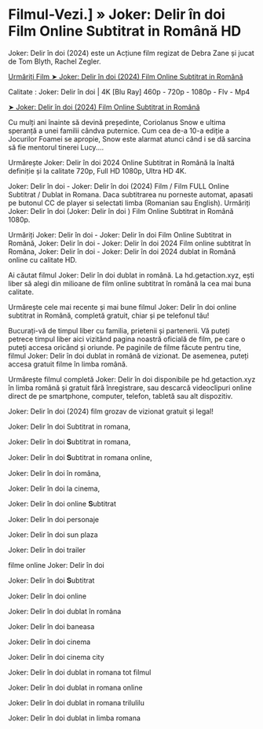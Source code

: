 # Filmul-Vezi.] » Joker: Delir în doi Film Online Subtitrat in Română HD 

Joker: Delir în doi (2024) este un Acțiune film regizat de Debra Zane și jucat de Tom Blyth, Rachel Zegler.

[Urmăriți Film ➤ Joker: Delir în doi (2024) Film Online Subtitrat in Română](https://bit.ly/40bqSmw)

Calitate : Joker: Delir în doi | 4K [Blu Ray] 460p - 720p - 1080p - Flv - Mp4

[➤ Joker: Delir în doi (2024) Film Online Subtitrat in Română](https://bit.ly/40bqSmw)

Cu mulți ani înainte să devină președinte, Coriolanus Snow e ultima speranță a unei familii cândva puternice. Cum cea de-a 10-a ediție a Jocurilor Foamei se apropie, Snow este alarmat atunci când i se dă sarcina să fie mentorul tinerei Lucy....

Urmărește Joker: Delir în doi 2024 Online Subtitrat in Română la înaltă definiție și la calitate 720p, Full HD 1080p, Ultra HD 4K.

Joker: Delir în doi - Joker: Delir în doi (2024) Film / Film FULL Online Subtitrat / Dublat in Romana. Daca subtitrarea nu porneste automat, apasati pe butonul CC de player si selectati limba (Romanian sau English). Urmăriți Joker: Delir în doi (Joker: Delir în doi ) Film Online Subtitrat in Română 1080p.

Urmăriți Joker: Delir în doi - Joker: Delir în doi Film Online Subtitrat in Română, Joker: Delir în doi - Joker: Delir în doi 2024 Film online subtitrat în Româna, Joker: Delir în doi - Joker: Delir în doi 2024 dublat in Română online cu calitate HD.

Ai căutat filmul Joker: Delir în doi dublat in română. La hd.getaction.xyz, ești liber să alegi din milioane de film online subtitrat în română la cea mai buna calitate.

Urmărește cele mai recente și mai bune filmul Joker: Delir în doi online subtitrat in Română, completă gratuit, chiar și pe telefonul tău!

Bucurați-vă de timpul liber cu familia, prietenii și partenerii. Vă puteți petrece timpul liber aici vizitând pagina noastră oficială de film, pe care o puteți accesa oricând și oriunde. Pe paginile de filme făcute pentru tine, filmul Joker: Delir în doi dublat in română de vizionat. De asemenea, puteți accesa gratuit filme în limba română.

Urmărește filmul completă Joker: Delir în doi disponibile pe hd.getaction.xyz în limba română și gratuit fără înregistrare, sau descarcă videoclipuri online direct de pe smartphone, computer, telefon, tabletă sau alt dispozitiv.

Joker: Delir în doi (2024) film grozav de vizionat gratuit și legal!

Joker: Delir în doi Subtitrat in romana,

Joker: Delir în doi 𝐒ubtitrat in romana,

Joker: Delir în doi 𝐒ubtitrat in romana online,

Joker: Delir în doi în româna,

Joker: Delir în doi la cinema,

Joker: Delir în doi online 𝐒ubtitrat

Joker: Delir în doi personaje

Joker: Delir în doi sun plaza

Joker: Delir în doi trailer

filme online Joker: Delir în doi

Joker: Delir în doi 𝐒ubtitrat

Joker: Delir în doi online

Joker: Delir în doi dublat în româna

Joker: Delir în doi baneasa

Joker: Delir în doi cinema

Joker: Delir în doi cinema city

Joker: Delir în doi dublat in romana tot filmul

Joker: Delir în doi dublat in romana online

Joker: Delir în doi dublat in romana trilulilu

Joker: Delir în doi dublat in limba romana
